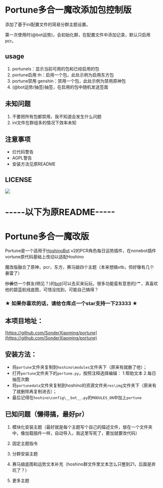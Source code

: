 # Portune多合一魔改添加包控制版
添加了基于ini配置文件的简易分群主题设置。

第一次使用时(@bot运势)，会初始化群，在配置文件中添加记录，默认只启用pcr。

## usage
1. portunels：显示当前可用的包和已经启用的包
2. portune启用 th：启用一个包，此处示例为启用东方包
3. portune禁用 genshin：禁用一个包，此处示例为禁用原神包
4. (@bot运势/抽签)抽签，在启用的包中随机发送签面

## 未知问题
1. 不要把所有包都禁用，我不知道会发生什么问题
2. ini文件在群组多的情况下效率未知

## 注意事项
- 烂代码警告
- AGPL警告
- 安装方法见原README

## LICENSE
[![](https://camo.githubusercontent.com/473b62766b498e4f2b008ada39f1d56fb3183649f24447866e25d958ac3fd79a/68747470733a2f2f7777772e676e752e6f72672f67726170686963732f6167706c76332d3135357835312e706e67)](https://www.gnu.org/licenses/agpl-3.0.txt)

# -----以下为原README-----
# Portune多合一魔改版

Portune是一个适用于[HoshinoBot](https://github.com/Ice-Cirno/HoshinoBot) v2的PCR角色每日运势插件，在nonebot插件vortune原代码基础上改动以适配Hoshino

魔改版融合了原神，pcr，东方，赛马娘四个主题（本来想搞vtb，但好像有几个暴雷了）

~~抄袭~~仿一个群友(明见？)的[bot](https://help.pcrlink.cn/instructions/fortune/)(可以去买来玩玩，很多功能蛮有意思的)艹，真喜欢他的碧蓝航线底图，可惜没找到，可能自己搞得？

### ★ 如果你喜欢的话，请给仓库点一个star支持一下23333 ★

## 本项目地址：

[https://github.com/SonderXiaoming/portune](https://github.com/SonderXiaoming/portune)

## 安装方法：

- 将`portune`文件夹复制到`hoshino\modules`文件夹下（原来有就删了他）；
- 打开`portune`文件夹下的`portune.py`，按照注释选择编辑：
    1.帮助文本
    2.每日抽签次数
- 将`portunedata`文件夹复制到hoshino的资源文件夹`res\img`文件夹下（原来有了就删除再复制进去）；
- 最后记得在`hoshino\config\__bot__.py`的`MODULES_ON`中加上`portune`

## 已知问题（懒得搞，最好pr）

1. 模块化安装主题（最好就是每个主题写个自己的描述文件，放在一个文件夹中，像加载插件一样，自动导入，我这里写死了，要加就要改代码）

2. 固定主题指令

3. 分群安装主题

4. 赛马娘底图和运势文本补充（hoshino群文件里文本怎么只整到21，后面是弃坑了？）

5. 更多主题
